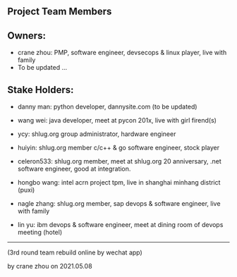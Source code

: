 Project Team Members
--------------------

## Owners:
- crane zhou: PMP, software engineer, devsecops & linux player, live with family
- To be updated ...

## Stake Holders:
- danny man: python developer, dannysite.com (to be updated)
- wang wei: java developer, meet at pycon 201x, live with girl firend(s)
- ycy: shlug.org group administrator, hardware engineer
- huiyin: shlug.org member c/c++ & go software engineer, stock player
- celeron533: shlug.org member, meet at shlug.org 20 anniversary, .net software engineer, good at integration.

- hongbo wang: intel acrn project tpm, live in shanghai minhang district (puxi)
- nagle zhang: shlug.org member, sap devops & software engineer, live with family
- lin yu: ibm devops & software engineer, meet at dining room of devops meeting (hotel)

---------------------------------------------
(3rd round team rebuild online by wechat app) 

by crane zhou on 2021.05.08
